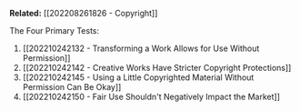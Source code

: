 **Related:** [[202208261826 - Copyright]]

The Four Primary Tests:
1. [[202210242132 - Transforming a Work Allows for Use Without Permission]]
2. [[202210242142 - Creative Works Have Stricter Copyright Protections]]
3. [[202210242145 - Using a Little Copyrighted Material Without Permission Can Be Okay]]
4. [[202210242150 - Fair Use Shouldn't Negatively Impact the Market]]